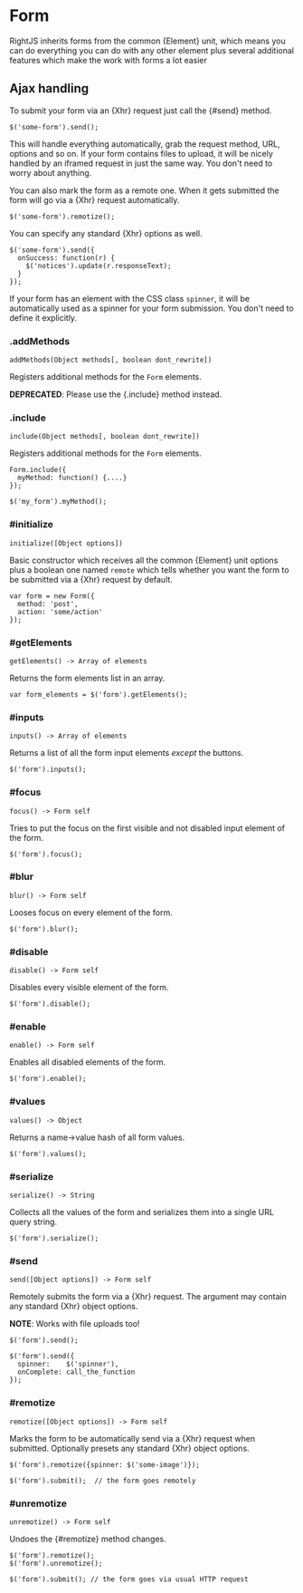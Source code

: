 # Form

RightJS inherits forms from the common {Element} unit, which means you can do
everything you can do with any other element plus several additional features 
which make the work with forms a lot easier

## Ajax handling

To submit your form via an {Xhr} request just call the {#send} method.

    $('some-form').send();

This will handle everything automatically, grab the request method, URL,
options and so on. If your form contains files to upload, it will be
nicely handled by an iframed request in just the same way. You don't need
to worry about anything.

You can also mark the form as a remote one. When it gets submitted the
form will go via a {Xhr} request automatically.

    $('some-form').remotize();

You can specify any standard {Xhr} options as well.

    $('some-form').send({
      onSuccess: function(r) {
        $('notices').update(r.responseText);
      }
    });
    
If your form has an element with the CSS class `spinner`, it will be automatically
used as a spinner for your form submission. You don't need to define it explicitly.


### .addMethods

    addMethods(Object methods[, boolean dont_rewrite])

Registers additional methods for the `Form` elements.

__DEPRECATED__: Please use the {.include} method instead.


### .include

    include(Object methods[, boolean dont_rewrite])

Registers additional methods for the `Form` elements.

    Form.include({
      myMethod: function() {....}
    });

    $('my_form').myMethod();



### #initialize

    initialize([Object options])

Basic constructor which receives all the common {Element} unit options plus a
boolean one named `remote` which tells whether you want the form to be submitted
via a {Xhr} request by default.

    var form = new Form({
      method: 'post',
      action: 'some/action'
    });


### #getElements

    getElements() -> Array of elements

Returns the form elements list in an array.

    var form_elements = $('form').getElements();


### #inputs

    inputs() -> Array of elements

Returns a list of all the form input elements _except_ the buttons.

    $('form').inputs();


### #focus

    focus() -> Form self

Tries to put the focus on the first visible and not disabled input element 
of the form.

    $('form').focus();


### #blur

    blur() -> Form self

Looses focus on every element of the form.

    $('form').blur();


### #disable

    disable() -> Form self

Disables every visible element of the form.

    $('form').disable();


### #enable

    enable() -> Form self

Enables all disabled elements of the form.

    $('form').enable();


### #values

    values() -> Object

Returns a name->value hash of all form values.

    $('form').values();


### #serialize

    serialize() -> String

Collects all the values of the form and serializes them into a single
URL query string.

    $('form').serialize();


### #send

    send([Object options]) -> Form self

Remotely submits the form via a {Xhr} request. The argument may contain
any standard {Xhr} object options.
  
__NOTE__: Works with file uploads too!


    $('form').send();
    
    $('form').send({
      spinner:    $('spinner'),
      onComplete: call_the_function
    });


### #remotize

    remotize([Object options]) -> Form self

Marks the form to be automatically send via a {Xhr} request when submitted.
Optionally presets any standard {Xhr} object options.

    $('form').remotize({spinner: $('some-image')});
    
    $('form').submit();  // the form goes remotely


### #unremotize

    unremotize() -> Form self

Undoes the {#remotize} method changes.

    $('form').remotize();
    $('form').unremotize();
    
    $('form').submit(); // the form goes via usual HTTP request


